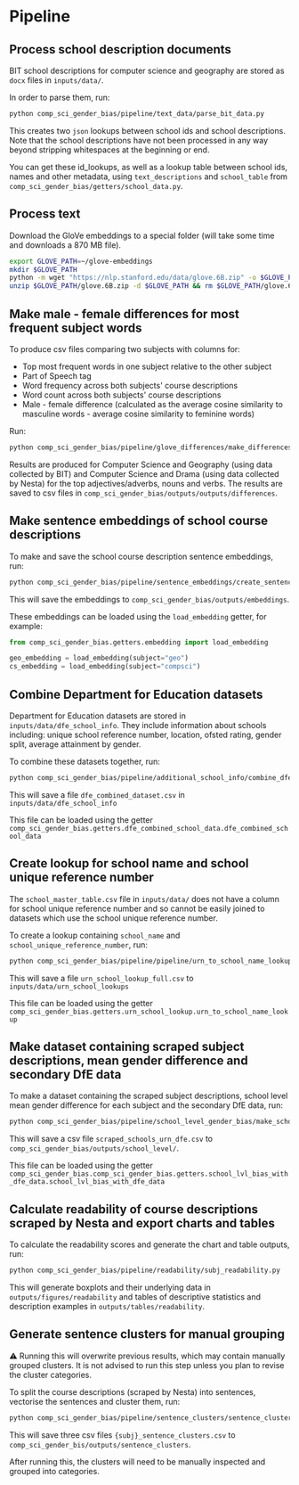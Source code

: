 # Pipeline

## Process school description documents

BIT school descriptions for computer science and geography are stored as `docx` files in `inputs/data/`.

In order to parse them, run:

```bash
python comp_sci_gender_bias/pipeline/text_data/parse_bit_data.py
```

This creates two `json` lookups between school ids and school descriptions. Note that the school descriptions have not been processed in any way beyond stripping whitespaces at the beginning or end.

You can get these id_lookups, as well as a lookup table between school ids, names and other metadata, using `text_descriptions` and `school_table` from `comp_sci_gender_bias/getters/school_data.py`.

## Process text

Download the GloVe embeddings to a special folder (will take some time and downloads a 870 MB file).

```bash
export GLOVE_PATH=~/glove-embeddings
mkdir $GLOVE_PATH
python -m wget "https://nlp.stanford.edu/data/glove.6B.zip" -o $GLOVE_PATH
unzip $GLOVE_PATH/glove.6B.zip -d $GLOVE_PATH && rm $GLOVE_PATH/glove.6B.zip
```

## Make male - female differences for most frequent subject words

To produce csv files comparing two subjects with columns for:

- Top most frequent words in one subject relative to the other subject
- Part of Speech tag
- Word frequency across both subjects' course descriptions
- Word count across both subjects' course descriptions
- Male - female difference (calculated as the average cosine similarity to masculine words - average cosine similarity to feminine words)

Run:

```bash
python comp_sci_gender_bias/pipeline/glove_differences/make_differences.py
```

Results are produced for Computer Science and Geography (using data collected by BIT) and Computer Science and Drama (using data collected by Nesta) for the top adjectives/adverbs, nouns and verbs. The results are saved to csv files in `comp_sci_gender_bias/outputs/outputs/differences`.

## Make sentence embeddings of school course descriptions

To make and save the school course description sentence embeddings, run:

```bash
python comp_sci_gender_bias/pipeline/sentence_embeddings/create_sentence_embeddings.py
```

This will save the embeddings to `comp_sci_gender_bias/outputs/embeddings`.

These embeddings can be loaded using the `load_embedding` getter, for example:

```python
from comp_sci_gender_bias.getters.embedding import load_embedding

geo_embedding = load_embedding(subject="geo")
cs_embedding = load_embedding(subject="compsci")
```

## Combine Department for Education datasets

Department for Education datasets are stored in `inputs/data/dfe_school_info`. They include information about schools including: unique school reference number, location, ofsted rating, gender split, average attainment by gender.

To combine these datasets together, run:

```bash
python comp_sci_gender_bias/pipeline/additional_school_info/combine_dfe_school_data.py
```

This will save a file `dfe_combined_dataset.csv` in `inputs/data/dfe_school_info`

This file can be loaded using the getter `comp_sci_gender_bias.getters.dfe_combined_school_data.dfe_combined_school_data`

## Create lookup for school name and school unique reference number

The `school_master_table.csv` file in `inputs/data/` does not have a column for school unique reference number and so cannot be easily joined to datasets which use the school unique reference number.

To create a lookup containing `school_name` and `school_unique_reference_number`, run:

```bash
python comp_sci_gender_bias/pipeline/pipeline/urn_to_school_name_lookup/urn_to_school_name_lookup.py
```

This will save a file `urn_school_lookup_full.csv` to `inputs/data/urn_school_lookups`

This file can be loaded using the getter `comp_sci_gender_bias.getters.urn_school_lookup.urn_to_school_name_lookup`

## Make dataset containing scraped subject descriptions, mean gender difference and secondary DfE data

To make a dataset containing the scraped subject descriptions, school level mean gender difference for each subject and the secondary DfE data, run:

```bash
python comp_sci_gender_bias/pipeline/school_level_gender_bias/make_school_lvl_gender_bias.py
```

This will save a csv file `scraped_schools_urn_dfe.csv` to `comp_sci_gender_bias/outputs/school_level/`.

This file can be loaded using the getter `comp_sci_gender_bias.comp_sci_gender_bias.getters.school_lvl_bias_with_dfe_data.school_lvl_bias_with_dfe_data`

## Calculate readability of course descriptions scraped by Nesta and export charts and tables

To calculate the readability scores and generate the chart and table outputs, run:

```bash
python comp_sci_gender_bias/pipeline/readability/subj_readability.py
```

This will generate boxplots and their underlying data in `outputs/figures/readability` and tables of descriptive statistics and description examples in `outputs/tables/readability`.

## Generate sentence clusters for manual grouping

:warning: Running this will overwrite previous results, which may contain manually grouped clusters. It is not advised to run this step unless you plan to revise the cluster categories.

To split the course descriptions (scraped by Nesta) into sentences, vectorise the sentences and cluster them, run:

```bash
python comp_sci_gender_bias/pipeline/sentence_clusters/sentence_clusters.py
```

This will save three csv files `{subj}_sentence_clusters.csv` to `comp_sci_gender_bis/outputs/sentence_clusters`.

After running this, the clusters will need to be manually inspected and grouped into categories.
